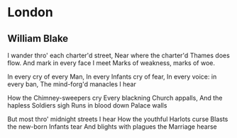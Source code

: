 # London
## William Blake
I wander thro' each charter'd street,
Near where the charter'd Thames does flow.
And mark in every face I meet
Marks of weakness, marks of woe.

In every cry of every Man,
In every Infants cry of fear,
In every voice: in every ban,
The mind-forg'd manacles I hear

How the Chimney-sweepers cry
Every blackning Church appalls,
And the hapless Soldiers sigh
Runs in blood down Palace walls

But most thro' midnight streets I hear
How the youthful Harlots curse
Blasts the new-born Infants tear
And blights with plagues the Marriage hearse